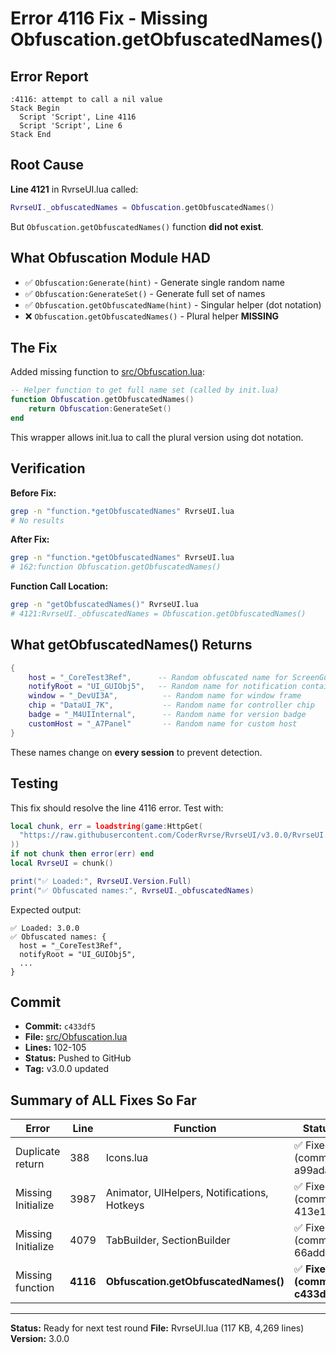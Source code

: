 # Error 4116 Fix - Missing Obfuscation.getObfuscatedNames()

## Error Report
```
:4116: attempt to call a nil value
Stack Begin
  Script 'Script', Line 4116
  Script 'Script', Line 6
Stack End
```

## Root Cause
**Line 4121** in RvrseUI.lua called:
```lua
RvrseUI._obfuscatedNames = Obfuscation.getObfuscatedNames()
```

But `Obfuscation.getObfuscatedNames()` function **did not exist**.

## What Obfuscation Module HAD
- ✅ `Obfuscation:Generate(hint)` - Generate single random name
- ✅ `Obfuscation:GenerateSet()` - Generate full set of names
- ✅ `Obfuscation.getObfuscatedName(hint)` - Singular helper (dot notation)
- ❌ `Obfuscation.getObfuscatedNames()` - Plural helper **MISSING**

## The Fix
Added missing function to [src/Obfuscation.lua](src/Obfuscation.lua#L102-105):

```lua
-- Helper function to get full name set (called by init.lua)
function Obfuscation.getObfuscatedNames()
    return Obfuscation:GenerateSet()
end
```

This wrapper allows init.lua to call the plural version using dot notation.

## Verification
**Before Fix:**
```bash
grep -n "function.*getObfuscatedNames" RvrseUI.lua
# No results
```

**After Fix:**
```bash
grep -n "function.*getObfuscatedNames" RvrseUI.lua
# 162:function Obfuscation.getObfuscatedNames()
```

**Function Call Location:**
```bash
grep -n "getObfuscatedNames()" RvrseUI.lua
# 4121:RvrseUI._obfuscatedNames = Obfuscation.getObfuscatedNames()
```

## What getObfuscatedNames() Returns
```lua
{
    host = "_CoreTest3Ref",      -- Random obfuscated name for ScreenGui
    notifyRoot = "UI_GUIObj5",   -- Random name for notification container
    window = "_DevUI3A",          -- Random name for window frame
    chip = "DataUI_7K",           -- Random name for controller chip
    badge = "_M4UIInternal",      -- Random name for version badge
    customHost = "_A7Panel"       -- Random name for custom host
}
```

These names change on **every session** to prevent detection.

## Testing
This fix should resolve the line 4116 error. Test with:

```lua
local chunk, err = loadstring(game:HttpGet(
  "https://raw.githubusercontent.com/CoderRvrse/RvrseUI/v3.0.0/RvrseUI.lua", true
))
if not chunk then error(err) end
local RvrseUI = chunk()

print("✅ Loaded:", RvrseUI.Version.Full)
print("✅ Obfuscated names:", RvrseUI._obfuscatedNames)
```

Expected output:
```
✅ Loaded: 3.0.0
✅ Obfuscated names: {
  host = "_CoreTest3Ref",
  notifyRoot = "UI_GUIObj5",
  ...
}
```

## Commit
- **Commit:** `c433df5`
- **File:** [src/Obfuscation.lua](src/Obfuscation.lua)
- **Lines:** 102-105
- **Status:** Pushed to GitHub
- **Tag:** v3.0.0 updated

## Summary of ALL Fixes So Far

| Error | Line | Function | Status |
|-------|------|----------|--------|
| Duplicate return | 388 | Icons.lua | ✅ Fixed (commit a99ada1) |
| Missing Initialize | 3987 | Animator, UIHelpers, Notifications, Hotkeys | ✅ Fixed (commit 413e100) |
| Missing Initialize | 4079 | TabBuilder, SectionBuilder | ✅ Fixed (commit 66add46) |
| Missing function | **4116** | **Obfuscation.getObfuscatedNames()** | ✅ **Fixed (commit c433df5)** |

---

**Status:** Ready for next test round
**File:** RvrseUI.lua (117 KB, 4,269 lines)
**Version:** 3.0.0
